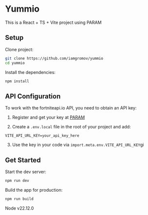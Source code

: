 # Yummio

This is a React + TS + Vite project using PARAM

## Setup

Clone project:

```bash
git clone https://github.com/iamgromov/yummio
cd yummio
```

Install the dependencies:

```bash
npm install
```

## API Configuration

To work with the fortniteapi.io API, you need to obtain an API key:

1. Register and get your key at [PARAM](PARAM)

2. Create a `.env.local` file in the root of your project and add:

`VITE_API_URL_KEY=your_api_key_here`

3. Use the key in your code via `import.meta.env.VITE_API_URL_KEY`gi

## Get Started

Start the dev server:

```bash
npm run dev
```

Build the app for production:

```bash
npm run build
```

Node v22.12.0

